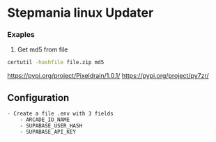 # Stepmania linux Updater

### Exaples

1. Get md5 from file
```bat
certutil -hashfile file.zip md5
```

https://pypi.org/project/Pixeldrain/1.0.1/
https://pypi.org/project/py7zr/

## Configuration

    - Create a file .env with 3 fields
        - ARCADE_ID_NAME
        - SUPABASE_USER_HASH
        - SUPABASE_API_KEY